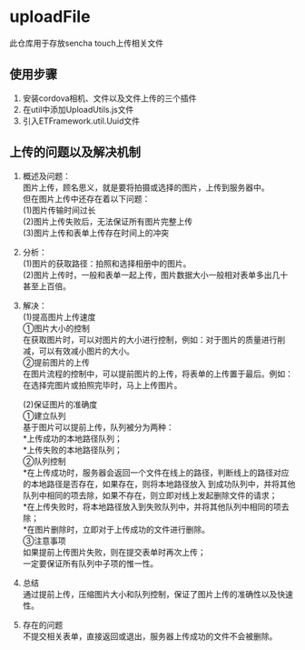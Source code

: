 uploadFile
==========

此仓库用于存放sencha touch上传相关文件

使用步骤
----------
1. 安装cordova相机、文件以及文件上传的三个插件
2. 在util中添加UploadUtils.js文件
3. 引入ETFramework.util.Uuid文件

上传的问题以及解决机制
----------
1. 概述及问题：  
    图片上传，顾名思义，就是要将拍摄或选择的图片，上传到服务器中。  
    但在图片上传中还存在着以下问题：  
    (1)图片传输时间过长  
    (2)图片上传失败后，无法保证所有图片完整上传  
    (3)图片上传和表单上传存在时间上的冲突  

2. 分析：  
    (1)图片的获取路径：拍照和选择相册中的图片。  
    (2)图片上传时，一般和表单一起上传，图片数据大小一般相对表单多出几十甚至上百倍。  
    
3. 解决：  
    (1)提高图片上传速度  
         ①图片大小的控制  
            在获取图片时，可以对图片的大小进行控制，例如：对于图片的质量进行削减，可以有效减小图片的大小。  
         ②提前图片的上传  
            在图片流程的控制中，可以提前图片的上传，将表单的上传置于最后。例如：在选择完图片或拍照完毕时，马上上传图片。  
    
    (2)保证图片的准确度  
        ①建立队列  
            基于图片可以提前上传，队列被分为两种：  
            *上传成功的本地路径队列；  
            *上传失败的本地路径队列；  
        ②队列控制  
            *在上传成功时，服务器会返回一个文件在线上的路径，判断线上的路径对应的本地路径是否存在，如果存在，则将本地路径放入         到成功队列中，并将其他队列中相同的项去除，如果不存在，则立即对线上发起删除文件的请求；  
            *在上传失败时，将本地路径放入到失败队列中，并将其他队列中相同的项去除；  
            *在图片删除时，立即对于上传成功的文件进行删除。  
        ③注意事项  
            如果提前上传图片失败，则在提交表单时再次上传；  
           一定要保证所有队列中子项的惟一性。  

4. 总结  
    通过提前上传，压缩图片大小和队列控制，保证了图片上传的准确性以及快速性。  
      
5. 存在的问题  
    不提交相关表单，直接返回或退出，服务器上传成功的文件不会被删除。
